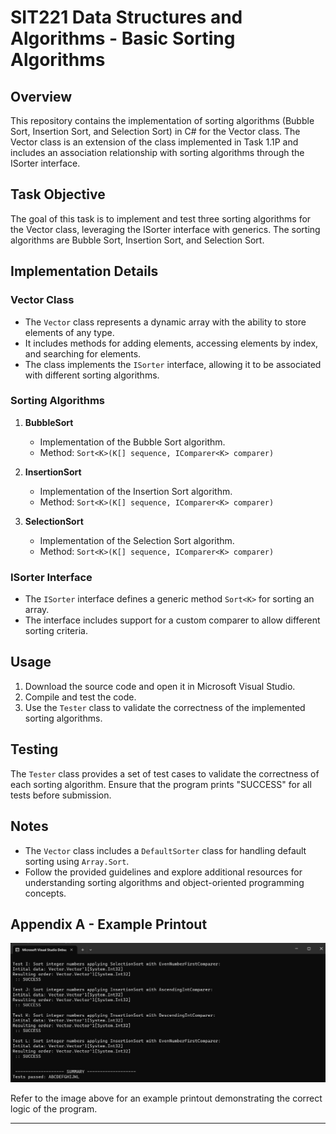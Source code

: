 # SIT221 Data Structures and Algorithms - Basic Sorting Algorithms

## Overview
This repository contains the implementation of sorting algorithms (Bubble Sort, Insertion Sort, and Selection Sort) in C# for the Vector class. The Vector class is an extension of the class implemented in Task 1.1P and includes an association relationship with sorting algorithms through the ISorter interface.

## Task Objective
The goal of this task is to implement and test three sorting algorithms for the Vector class, leveraging the ISorter interface with generics. The sorting algorithms are Bubble Sort, Insertion Sort, and Selection Sort.

## Implementation Details
### Vector Class
- The `Vector` class represents a dynamic array with the ability to store elements of any type.
- It includes methods for adding elements, accessing elements by index, and searching for elements.
- The class implements the `ISorter` interface, allowing it to be associated with different sorting algorithms.

### Sorting Algorithms
1. **BubbleSort**
   - Implementation of the Bubble Sort algorithm.
   - Method: `Sort<K>(K[] sequence, IComparer<K> comparer)`

2. **InsertionSort**
   - Implementation of the Insertion Sort algorithm.
   - Method: `Sort<K>(K[] sequence, IComparer<K> comparer)`

3. **SelectionSort**
   - Implementation of the Selection Sort algorithm.
   - Method: `Sort<K>(K[] sequence, IComparer<K> comparer)`

### ISorter Interface
- The `ISorter` interface defines a generic method `Sort<K>` for sorting an array.
- The interface includes support for a custom comparer to allow different sorting criteria.

## Usage
1. Download the source code and open it in Microsoft Visual Studio.
2. Compile and test the code.
3. Use the `Tester` class to validate the correctness of the implemented sorting algorithms.

## Testing
The `Tester` class provides a set of test cases to validate the correctness of each sorting algorithm. Ensure that the program prints "SUCCESS" for all tests before submission.

## Notes
- The `Vector` class includes a `DefaultSorter` class for handling default sorting using `Array.Sort`.
- Follow the provided guidelines and explore additional resources for understanding sorting algorithms and object-oriented programming concepts.

## Appendix A - Example Printout

![Example Printout](BasicSortingtestscompletedresource.png)

Refer to the image above for an example printout demonstrating the correct logic of the program.

---
